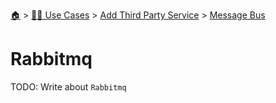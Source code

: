 <!--startTocHeader-->
[🏠](../../../README.md) > [👷🏽 Use Cases](../../README.md) > [Add Third Party Service](../README.md) > [Message Bus](README.md)
# Rabbitmq
<!--endTocHeader-->
TODO: Write about `Rabbitmq`
<!--startTocSubTopic-->
<!--endTocSubTopic-->